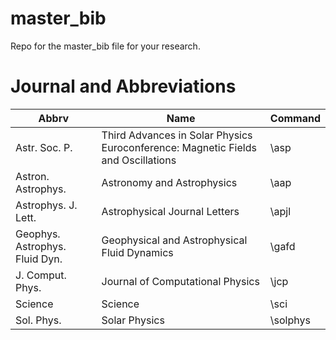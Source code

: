 # master_bib
Repo for the master_bib file for your research. 

# Journal and Abbreviations
| Abbrv | Name | Command |
| ----- | ---- | ------- |
| Astr. Soc. P. | Third Advances in Solar Physics Euroconference: Magnetic Fields and Oscillations | \asp |
| Astron. Astrophys. | Astronomy and Astrophysics | \aap |
| Astrophys. J. Lett.	| Astrophysical Journal Letters | \apjl |
| Geophys. Astrophys. Fluid Dyn. | Geophysical and Astrophysical Fluid Dynamics | \gafd |
| J. Comput. Phys. | Journal of Computational Physics | \jcp |
| Science | Science | \sci |
| Sol. Phys. | Solar Physics | \solphys | 
